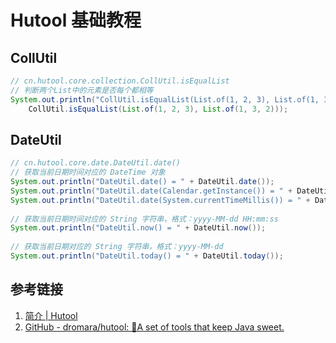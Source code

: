 # Hutool 基础教程

## CollUtil

```java
// cn.hutool.core.collection.CollUtil.isEqualList  
// 判断两个List中的元素是否每个都相等  
System.out.println("CollUtil.isEqualList(List.of(1, 2, 3), List.of(1, 3, 2)) = " +  
    CollUtil.isEqualList(List.of(1, 2, 3), List.of(1, 3, 2)));
```

## DateUtil

```java
// cn.hutool.core.date.DateUtil.date()
// 获取当前日期时间对应的 DateTime 对象  
System.out.println("DateUtil.date() = " + DateUtil.date());  
System.out.println("DateUtil.date(Calendar.getInstance()) = " + DateUtil.date(Calendar.getInstance()));  
System.out.println("DateUtil.date(System.currentTimeMillis()) = " + DateUtil.date(System.currentTimeMillis()));  
  
// 获取当前日期时间对应的 String 字符串，格式：yyyy-MM-dd HH:mm:ss  
System.out.println("DateUtil.now() = " + DateUtil.now());  
  
// 获取当前日期对应的 String 字符串，格式：yyyy-MM-dd  
System.out.println("DateUtil.today() = " + DateUtil.today());
```

## 参考链接

1. [简介 | Hutool](https://doc.hutool.cn/pages/index/)
2. [GitHub - dromara/hutool: 🍬A set of tools that keep Java sweet.](https://github.com/dromara/hutool)